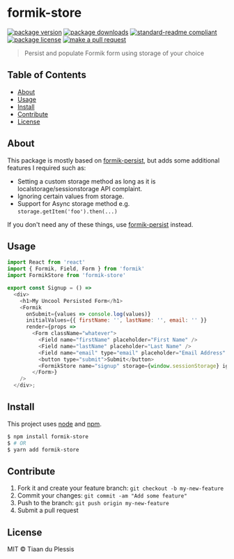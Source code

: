 
# formik-store
[![package version](https://img.shields.io/npm/v/formik-store.svg?style=flat-square)](https://npmjs.org/package/formik-store)
[![package downloads](https://img.shields.io/npm/dm/formik-store.svg?style=flat-square)](https://npmjs.org/package/formik-store)
[![standard-readme compliant](https://img.shields.io/badge/readme%20style-standard-brightgreen.svg?style=flat-square)](https://github.com/RichardLitt/standard-readme)
[![package license](https://img.shields.io/npm/l/formik-store.svg?style=flat-square)](https://npmjs.org/package/formik-store)
[![make a pull request](https://img.shields.io/badge/PRs-welcome-brightgreen.svg?style=flat-square)](http://makeapullrequest.com)

> Persist and populate Formik form using storage of your choice

## Table of Contents

- [About](#about)
- [Usage](#usage)
- [Install](#install)
- [Contribute](#contribute)
- [License](#License)

## About

This package is mostly based on [formik-persist](https://github.com/jaredpalmer/formik-persist), but adds some additional features I required such as:

- Setting a custom storage method as long as it is localstorage/sessionstorage API complaint.
- Ignoring certain values from storage.
- Support for Async storage method e.g. `storage.getItem('foo').then(...)`

If you don't need any of these things, use [formik-persist](https://github.com/jaredpalmer/formik-persist) instead.

## Usage

```js
import React from 'react'
import { Formik, Field, Form } from 'formik'
import FormikStore from 'formik-store'

export const Signup = () =>
  <div>
    <h1>My Uncool Persisted Form</h1>
    <Formik
      onSubmit={values => console.log(values)}
      initialValues={{ firstName: '', lastName: '', email: '' }}
      render={props =>
        <Form className="whatever">
          <Field name="firstName" placeholder="First Name" />
          <Field name="lastName" placeholder="Last Name" />
          <Field name="email" type="email" placeholder="Email Address" />
          <button type="submit">Submit</button>
          <FormikStore name="signup" storage={window.sessionStorage} ignore={['email']} />
        </Form>}
    />
  </div>;
```


## Install

This project uses [node](https://nodejs.org) and [npm](https://www.npmjs.com). 

```sh
$ npm install formik-store
$ # OR
$ yarn add formik-store
```

## Contribute

1. Fork it and create your feature branch: `git checkout -b my-new-feature`
2. Commit your changes: `git commit -am "Add some feature"`
3. Push to the branch: `git push origin my-new-feature`
4. Submit a pull request

## License

MIT © Tiaan du Plessis
    